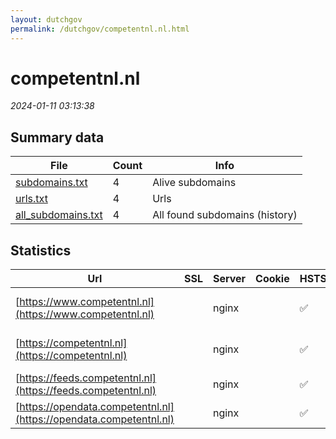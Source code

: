 ```yaml
---
layout: dutchgov
permalink: /dutchgov/competentnl.nl.html
---
```



# competentnl.nl
*2024-01-11 03:13:38*
## Summary data


| File       | Count | Info |
|------------|-------|------|
|[subdomains.txt](/data/competentnl.nl/subdomains.txt)|4|Alive subdomains|
|[urls.txt](/data/competentnl.nl/urls.txt)|4|Urls|
|[all_subdomains.txt](/data/competentnl.nl/all_subdomains.txt)|4|All found subdomains (history)|


## Statistics


| Url | SSL | Server | Cookie | HSTS | CSP | XFO | XXP | RP | Tech |Title |
|------------|-------|------|------|------|------|------|------|------|------|------|
|[https://www.competentnl.nl](https://www.competentnl.nl)| |nginx| |:white_check_mark: |:warning: | :white_check_mark: | :white_check_mark: | :white_check_mark: |Bloomreach HSTS Nginx|Home | Competent...|
|[https://competentnl.nl](https://competentnl.nl)| |nginx| |:white_check_mark: |:warning: | :white_check_mark: | :white_check_mark: | :white_check_mark: |HSTS Nginx|301 Moved Perman...|
|[https://feeds.competentnl.nl](https://feeds.competentnl.nl)| |nginx| |:white_check_mark: | | :white_check_mark: | :white_check_mark: | :white_check_mark: |HSTS Nginx||
|[https://opendata.competentnl.nl](https://opendata.competentnl.nl)| |nginx| |:white_check_mark: | | :white_check_mark: | :white_check_mark: | :white_check_mark: |HSTS Nginx||